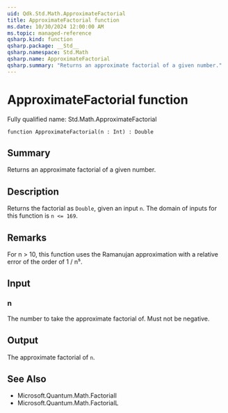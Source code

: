 ```yaml
---
uid: Qdk.Std.Math.ApproximateFactorial
title: ApproximateFactorial function
ms.date: 10/30/2024 12:00:00 AM
ms.topic: managed-reference
qsharp.kind: function
qsharp.package: __Std__
qsharp.namespace: Std.Math
qsharp.name: ApproximateFactorial
qsharp.summary: "Returns an approximate factorial of a given number."
---
```


# ApproximateFactorial function

Fully qualified name: Std.Math.ApproximateFactorial

```qsharp
function ApproximateFactorial(n : Int) : Double
```

## Summary
Returns an approximate factorial of a given number.

## Description
Returns the factorial as `Double`, given an input `n`.
The domain of inputs for this function is `n <= 169`.

## Remarks
For n > 10, this function uses the Ramanujan approximation with a
relative error of the order of 1 / n⁵.

## Input
### n
The number to take the approximate factorial of. Must not be negative.

## Output
The approximate factorial of `n`.

## See Also
- Microsoft.Quantum.Math.FactorialI
- Microsoft.Quantum.Math.FactorialL
